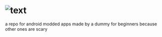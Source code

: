# ![text](https://github.com/frainbowz/android-pirateship/assets/103389369/c3e28f24-2316-49f2-8e5a-b47df4e4b620)
a repo for android modded apps made by a dummy for beginners because other ones are scary 
